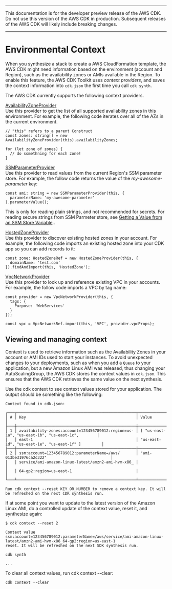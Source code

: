 --------

 This documentation is for the developer preview release of the AWS CDK\. Do not use this version of the AWS CDK in production\. Subsequent releases of the AWS CDK will likely include breaking changes\. 

--------

# Environmental Context<a name="cdk_context"></a>

When you synthesize a stack to create a AWS CloudFormation template, the AWS CDK might need information based on the environment \(account and Region\), such as the availability zones or AMIs available in the Region\. To enable this feature, the AWS CDK Toolkit uses *context providers*, and saves the context information into `cdk.json` the first time you call `cdk synth`\.

The AWS CDK currently supports the following context providers\.

[AvailabilityZoneProvider](@cdk-class-url;#@aws-cdk/cdk.AvailabilityZoneProvider)   
Use this provider to get the list of all supported availability zones in this environment\. For example, the following code iterates over all of the AZs in the current environment\.  

```
// "this" refers to a parent Construct
const zones: string[] = new AvailabilityZoneProvider(this).availabilityZones;

for (let zone of zones) {
  // do somethning for each zone!
}
```

[SSMParameterProvider](@cdk-class-url;#@aws-cdk/cdk.SSMParameterProvider)  
Use this provider to read values from the current Region's SSM parameter store\. For example, the follow code returns the value of the *my\-awesome\-parameter* key:  

```
const ami: string = new SSMParameterProvider(this, {
  parameterName: 'my-awesome-parameter'
).parameterValue();
```
This is only for reading plain strings, and not recommended for secrets\. For reading secure strings from SSM Parmeter store, see [Getting a Value from an SSM Store Variable](cdk_passing_in_data.md#cdk_passing_ssm_value)\.\.

[HostedZoneProvider](https://awslabs.github.io/aws-cdk/refs/_aws-cdk_aws-route53.html#@aws-cdk/aws-route53.HostedZoneProvider)  
Use this provider to discover existing hosted zones in your account\. For example, the following code imports an existing hosted zone into your CDK app so you can add records to it:  

```
const zone: HostedZoneRef = new HostedZoneProvider(this, {
  domainName: 'test.com'
}).findAndImport(this, 'HostedZone');
```

[VpcNetworkProvider](https://awslabs.github.io/aws-cdk/refs/_aws-cdk_aws-ec2.html#@aws-cdk/aws-ec2.VpcNetworkProvider)  
Use this provider to look up and reference existing VPC in your accounts\. For example, the follow code imports a VPC by tag name:  

```
const provider = new VpcNetworkProvider(this, {
  tags: {
    Purpose: 'WebServices'
  }
});

const vpc = VpcNetworkRef.import(this, 'VPC', provider.vpcProps);
```

## Viewing and managing context<a name="cdk_context_viewing"></a>

Context is used to retrieve information such as the Availability Zones in your account or AMI IDs used to start your instances\. To avoid unexpected changes to your deployments, such as when you add a `Queue` to your application, but a new Amazon Linux AMI was released, thus changing your AutoScalingGroup, the AWS CDK stores the context values in `cdk.json`\. This ensures that the AWS CDK retrieves the same value on the next synthesis\.

Use the cdk context to see context values stored for your application\. The output should be something like the following:

```
Context found in cdk.json:

┌───┬────────────────────────────────────────────────────┬────────────────────────────────────────────────────┐
│ # │ Key                                                │ Value                                              │
├───┼────────────────────────────────────────────────────┼────────────────────────────────────────────────────┤
│ 1 │ availability-zones:account=123456789012:region=us- │ [ "us-east-1a", "us-east-1b", "us-east-1c",        │
│   │ east-1                                             │ "us-east-1d", "us-east-1e", "us-east-1f" ]         │
├───┼────────────────────────────────────────────────────┼────────────────────────────────────────────────────┤
│ 2 │ ssm:account=123456789012:parameterName=/aws/       │ "ami-013be31976ca2c322"                            │
│   │ service/ami-amazon-linux-latest/amzn2-ami-hvm-x86_ │                                                    │
│   │ 64-gp2:region=us-east-1                            │                                                    │
└───┴────────────────────────────────────────────────────┴────────────────────────────────────────────────────┘

Run cdk context --reset KEY_OR_NUMBER to remove a context key. It will be refreshed on the next CDK synthesis run.
```

If at some point you want to update to the latest version of the Amazon Linux AMI, do a controlled update of the context value, reset it, and synthesize again:

```
$ cdk context --reset 2
```

```
Context value
ssm:account=123456789012:parameterName=/aws/service/ami-amazon-linux-latest/amzn2-ami-hvm-x86_64-gp2:region=us-east-1
reset. It will be refreshed on the next SDK synthesis run.
```

```
cdk synth
```

```
...
```

To clear all context values, run cdk context \-\-clear:

```
cdk context --clear
```